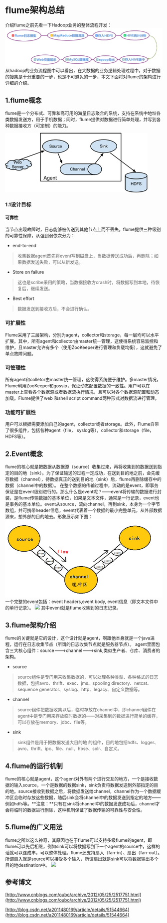 # flume架构总结

介绍flume之前先看一下Hadoop业务的整体流程开发：
![](https://raw.githubusercontent.com/yanzhelee/myNote/master/images/flume/flume%E6%9E%B6%E6%9E%84%E6%80%BB%E7%BB%93_1.png)
从hadoop的业务流程图中可以看出，在大数据的业务逻辑处理过程中，对于数据的搜集是十分重要的一步，也是不可避免的一步，本文下面将对flume的架构进行详细的介绍。

## 1.flume概念

flume是一个分布式、可靠和高可用的海量日志聚合的系统，支持在系统中地址各类数据发送方，用于手机数据；同时，flume提供对数据进行简单处理，并写到各种数据接收方（可定制）的能力。

![](https://raw.githubusercontent.com/yanzhelee/myNote/master/images/flume/flume%E6%9E%B6%E6%9E%84%E6%80%BB%E7%BB%93_2.png)

### 1.1设计目标

#### 可靠性

当节点出现故障时，日志能够被传送到其他节点上而不丢失。flume提供三种级别的可靠性保障，从强到弱依次分为：
- end-to-end
> 收集数据agent首先将event写到磁盘上，当数据传送成功后，再删除；如果数据发送失败，可以从新发送。
- Store on failure
> 这也是scribe采用的策略，当数据接收方crash时，将数据写到本地，待恢复后，继续发送。
- Best effort
> 数据发送到接收方后，不会进行确认。

### 可扩展性

Flume采用了三层架构，分别为agent，collector和storage，每一层均可以水平扩展。其中，所有agent和collector由master统一管理，这使得系统容易监控和维护，且master允许有多个（使用ZooKeeper进行管理和负载均衡），这就避免了单点故障问题。


### 可管理性

所有agent和colletor由master统一管理，这使得系统便于维护。多master情况，Flume利用ZooKeeper和gossip，保证动态配置数据的一致性。用户可以在master上查看各个数据源或者数据流执行情况，且可以对各个数据源配置和动态加载。Flume提供了web 和shell script command两种形式对数据流进行管理。

### 功能可扩展性

用户可以根据需要添加自己的agent，collector或者storage。此外，Flume自带了很多组件，包括各种agent（file， syslog等），collector和storage（file，HDFS等）。

## 2.Event概念

flume的核心就是把数据从数据源（source）收集过来，再将收集到的数据送到指定的目的地（sink）。为了保证输送的过程一定成功，在送到目的地之前，会先缓存数据（channel），待数据真正的送到目的地（sink）后，flume再删除缓存中的数据（channel中的数据）。
在整个数据的传输过程中，流动的是event，即事务保证是在event级别进行的。那么什么是event呢？——event将传输的数据进行封装，是flume传输数据的基本单位，如果是文本文件，通常是一行记录，event也是事务的基本单位。event从source，流向channel，再到sink，本身为一个字节数组，并可携带header信息，event代表着一个数据的最小完整单元，从外部数据源来，想外部的目的地去。形象展示如下图：
![](https://raw.githubusercontent.com/yanzhelee/myNote/master/images/flume/flume%E6%9E%B6%E6%9E%84%E6%80%BB%E7%BB%93_3.png)
一个完整的event包括：event headers,event body, event信息（即文本文件中的单行记录）。
![](https://raw.githubusercontent.com/yanzhelee/myNote/master/images/flume/flume%E6%9E%B6%E6%9E%84%E6%80%BB%E7%BB%93_4.png)
其中event就是flume收集到的日志记录。

## 3.flume架构介绍

flume的关键就是它的设计，这个设计就是agent，啊跟他本身就是一个java进程，运行在日志收集节点（所谓的日志收集节点就是服务器节点）。
agent里面包含三大核心组件：source--->channel--->sink,类似生产者、仓库、消费者的架构。
- source
> source组件是专门用来收集数据的，可以处理各种类型、各种格式的日志数据，包括avro、thrift、exec、jms、spooling directory、netcat、sequence generator、syslog、http、legacy、自定义数据等。
- channel
> source组件把数据收集以后，临时存放在channel中，即channel组件在agent中是专门用来存放临时数据的——对采集到的数据进行简单的缓存，可以存放在memory、jdbc、file等。
- sink
> sink组件是用于把数据发送大目的地 的组件，目的地包括hdfs、logger、avro、thrift、ipc、file、null、hbse、solr、自定义。

## 4.flume的运行机制

flume的核心就是agent，这个agent对外有两个进行交互的地方，一个是接收数据的输入source，一个是数据的数据sink，sink负责将数据发送到外部指定的目的地。source接收到数据之后，将数据发送给channel，channel作为一个数据缓冲区会临时存放这些数据，随后sink会将channel中的数据发送到指定的地方——例如hdfs等。**注意：**只有在sink将channel中的数据发送成功后，channel才会将临时的数据进行删除，这种机制保证了数据传输的可靠性与安全性。

## 5.flume的广义用法

flume之所以这么神奇，其原因也在于flume可以支持多级flume的agent，即flume可以先后相继，例如sink可以将数据写到下一个agent的source中，这样的话就可以连成串，可以整体处理。flume还支持扇入（fan-in）、扇出（fan-out）。所谓扇入就是source可以接受多个输入，所谓扇出就是sink可以将数据输出多个目的地destination中。
![](http://flume.apache.org/_images/UserGuide_image02.png)

## 参考博文

[http://www.cnblogs.com/oubo/archive/2012/05/25/2517751.html](http://www.cnblogs.com/oubo/archive/2012/05/25/2517751.html)

[http://blog.csdn.net/a2011480169/article/details/51544664](http://blog.csdn.net/a2011480169/article/details/51544664)
